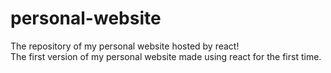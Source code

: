 # personal-website  
The repository of my personal website hosted by react!  
The first version of my personal website made using react for the first time.
